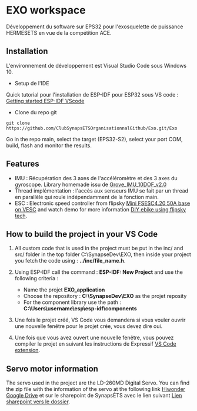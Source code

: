 # EXO workspace

Développement du software sur EPS32 pour l'exosquelette de puissance HERMESETS en vue de la compétition ACE. 

## Installation

L'environnement de développement est Visual Studio Code sous Windows 10.

- Setup de l'IDE

Quick tutorial pour l'installation de ESP-IDF pour ESP32 sous VS code : [Getting started ESP-IDF VScode](https://www.youtube.com/watch?v=Lc6ausiKvQM&feature=youtu.be&ab_channel=EspressifSystems)

- Clone du repo git

`git clone https://github.com/ClubSynapsETSOrganisationnalGithub/Exo.git/Exo`

Go in the repo main, select the target (EPS32-S2), select your port COM, build, flash and monitor the results.

## Features 

- IMU : Récupération des 3 axes de l'accéléromètre et des 3 axes du gyroscope. Library homemade issu de [Grove_IMU_10DOF_v2.0](https://github.com/Seeed-Studio/Grove_IMU_10DOF_v2.0)
- Thread implémentation : l'accès aux senseurs IMU se fait par un thread en parallèle qui roule indépendamment de la fonction main. 
- ESC : Electronic speed controller from flipsky [Mini FSESC4.20 50A base on VESC](https://flipsky.net/collections/electronic-products/products/mini-fsesc4-20-50a-base-on-vesc-widely-used-in-eskateboard-escooter-ebike) and watch demo for more information [DIY ebike using flipsky tech](https://www.youtube.com/watch?v=3ov6Q745u9g).

## How to build the project in your VS Code

1. All custom code that is used in the project must be put in the inc/ and src/ folder in the top folder C:\SynapseDev\EXO, then inside your project you fetch the code using :
**../inc/file_name.h**.

2. Using ESP-IDF call the command : **ESP-IDF: New Project** and use the following criteria : 
    - Name the projet **EXO_application**
    - Choose the repository : **C:\SynapseDev\EXO** as the projet reposity
    - For the component library use the path : **C:\Users\username\esp\esp-idf\components**

3. Une fois le projet créé, VS Code vous demandera si vous vouler ouvrir une nouvelle fenêtre pour le projet crée, vous devez dire oui.

4. Une fois que vous avez ouvert une nouvelle fenêtre, vous pouvez compiler le projet en suivant les instructions de Expressif [VS Code extension](https://github.com/espressif/vscode-esp-idf-extension/blob/master/docs/tutorial/basic_use.md). 

## Servo motor information 

The servo used in the project are the LD-260MD Digital Servo. You can find the zip file with the information of the servo at the following link [Hiwonder Google Drive](https://drive.google.com/drive/folders/1Bgf1HGrfhB8N8XIxlRpz-U9_2oxVurDv) et sur le sharepoint de SynapsÉTS avec le lien suivant [Lien sharepoint vers le dossier](https://etsmtl365.sharepoint.com/:u:/r/sites/msteams_77c024/Documents%20partages/Project%20Exo/2022-2023/Documentation/Datasheets/LD-260MG%20Digital%20Servo.7z?csf=1&web=1&e=BtieLK).
